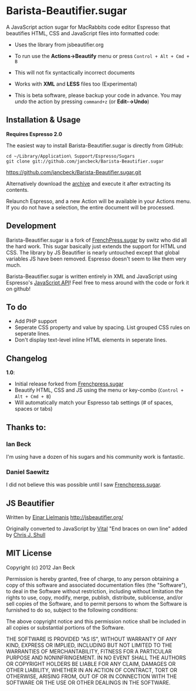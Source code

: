 # Barista-Beautifier.sugar

A JavaScript action sugar for MacRabbits code editor Espresso that beautifies HTML, CSS and JavaScript files into formatted code:

* Uses the library from jsbeautifier.org

* To run use the **Actions→Beautify** menu or press `Control + Alt + Cmd + B`

* This will not fix syntactically incorrect documents

* Works with **XML** and **LESS** files too (Experimental)

* This is beta software, please backup your code in advance. You may _undo_ the action by pressing `command+z` (or **Edit-→Undo**)

## Installation & Usage

**Requires Espresso 2.0**

The easiest way to install Barista-Beautifier.sugar is directly from GitHub:

    cd ~/Library/Application\ Support/Espresso/Sugars
    git clone git://github.com/jancbeck/Barista-Beautifier.sugar

https://github.com/jancbeck/Barista-Beautifier.sugar.git

Alternatively download the [archive](https://github.com/jancbeck/Barista-Beautifier.sugar/zipball/master) and execute it after extracting its contents.

Relaunch Espresso, and a new Action will be available in your Actions menu.
If you do not have a selection, the entire document will be processed.

## Development

Barista-Beautifier.sugar is a fork of [FrenchPress.sugar](http://github.com/switz/FrenchPress.sugar) by switz who did all the hard work. This sugar basically just extends the support for HTML und CSS. The library by JS Beautifier is nearly untouched except that global variables JS have been removed. Espresso doesn't seem to like them very much.

Barista-Beautifier.sugar is written entirely in XML and JavaScript using Espresso's [JavaScript API](http://wiki.macrabbit.com/index/JavaScriptActions/)! Feel free to mess around with the code or fork it on github!

## To do
* Add PHP support
* Seperate CSS property and value by spacing. List grouped CSS rules on seperate lines.
* Don't display text-level inline HTML elements in seperate lines.

## Changelog

**1.0**:

* Initial release forked from [Frenchpress.sugar](http://github.com/switz/FrenchPress.sugar)
* Beautify HTML, CSS and JS using the menu or key-combo (`Control + Alt + Cmd + B`)
* Will automatically match your Espresso tab settings (# of spaces, spaces or tabs)

## Thanks to:

### Ian Beck

I'm using have a dozen of his sugars and his community work is fantastic.

### Daniel Saewitz

I did not believe this was possible until I saw [Frenchpress.sugar](http://github.com/switz/FrenchPress.sugar).

## JS Beautifier

Written by [Einar Lielmanis](mailto:einar@jsbeautifier.org)
	http://jsbeautifier.org/

Originally converted to JavaScript by [Vital](mailto:vital76@gmail.com)
"End braces on own line" added by [Chris J. Shull](mailto:chrisjshull@gmail.com)

## MIT License

Copyright (c) 2012 Jan Beck

Permission is hereby granted, free of charge, to any person obtaining a copy of this software and associated documentation files (the "Software"), to deal in the Software without restriction, including without limitation the rights to use, copy, modify, merge, publish, distribute, sublicense, and/or sell copies of the Software, and to permit persons to whom the Software is furnished to do so, subject to the following conditions:

The above copyright notice and this permission notice shall be included in all copies or substantial portions of the Software.

THE SOFTWARE IS PROVIDED "AS IS", WITHOUT WARRANTY OF ANY KIND, EXPRESS OR IMPLIED, INCLUDING BUT NOT LIMITED TO THE WARRANTIES OF MERCHANTABILITY, FITNESS FOR A PARTICULAR PURPOSE AND NONINFRINGEMENT. IN NO EVENT SHALL THE AUTHORS OR COPYRIGHT HOLDERS BE LIABLE FOR ANY CLAIM, DAMAGES OR OTHER LIABILITY, WHETHER IN AN ACTION OF CONTRACT, TORT OR OTHERWISE, ARISING FROM, OUT OF OR IN CONNECTION WITH THE SOFTWARE OR THE USE OR OTHER DEALINGS IN THE SOFTWARE.
